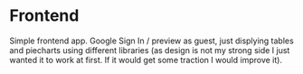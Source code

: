 # Frontend

Simple frontend app. Google Sign In / preview as guest, just displying tables and piecharts using different libraries (as design is not my strong side I just wanted it to work at first. If it would get some traction I would improve it).